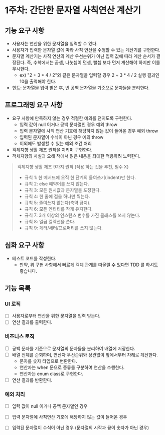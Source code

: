
# 1주차: 간단한 문자열 사칙연산 계산기

## 기능 요구 사항

- 사용자는 연산을 위한 문자열을 입력할 수 있다.
- 사용자가 입력한 문자열 값에 따라 사칙 연산을 수행할 수 있는 계산기를 구현한다.
- 문자열 계산기는 사칙 연산의 계산 우선순위가 아닌 입력 값에 따라 계산 순서가 결정된다. 즉, 수학에서는 곱셈, 나눗셈이 덧셈, 뺄셈 보다 먼저 계산해야 하지만 이를 무시한다.
    - ex) "2 + 3 * 4 / 2"와 같은 문자열을 입력할 경우 2 + 3 * 4 / 2 실행 결과인 10을 출력해야 한다.
- 힌트: 문자열을 입력 받은 후, 빈 공백 문자열을 기준으로 문자들을 분리한다.

## 프로그래밍 요구 사항

- 요구 사항에 만족하지 않는 경우 적절한 예외를 던지도록 구현한다.
    - 입력 값이 null 이거나 공백 문자열인 경우 예외 throw
    - 입력 문자열에 사칙 연산 기호에 해당하지 않는 값이 들어온 경우 예외 throw
    - 입력된 문자열이 수식이 아닌 경우 예외 throw
    - 이외에도 발생할 수 있는 예외 조건 처리
- 객체지향 생활 체조 원칙을 지키며 구현한다.
- 객체지향의 사실과 오해 책에서 읽은 내용을 최대한 적용하려 노력한다.

>객체지향 생활 체조 9가지 원칙 (적용 하는 것을 추천, 필수 X)
>- 규칙 1: 한 메서드에 오직 한 단계의 들여쓰기(indent)만 한다.
>- 규칙 2: else 예약어를 쓰지 않는다.
>- 규칙 3: 모든 원시값과 문자열을 포장한다.
>- 규칙 4: 한 줄에 점을 하나만 찍는다.
>- 규칙 5: 줄여쓰지 않는다(축약 금지).
>- 규칙 6: 모든 엔티티를 작게 유지한다.
>- 규칙 7: 3개 이상의 인스턴스 변수를 가진 클래스를 쓰지 않는다.
>- 규칙 8: 일급 컬렉션을 쓴다.
>- 규칙 9: 게터/세터/프로퍼티를 쓰지 않는다.

## 심화 요구 사항

- 테스트 코드를 작성한다.
    - 만약, 위 구현 사항에서 빠르게 객체 관계를 떠올릴 수 있다면 TDD 를 하셔도 좋습니다.

## 기능 목록

### UI 로직

- [ ] 사용자로부터 연산을 위한 문자열을 입력 받는다.
- [ ] 연산 결과를 출력한다.

### 비즈니스 로직

- [ ] 공백 문자를 기준으로 문자열의 문자들을 분리하여 배열에 저장한다.
- [ ] 배열 전체를 순회하며, 연산자 우선순위와 상관없이 앞에서부터 차례로 계산한다.
    - 문자를 숫자 타입으로 변환한다.
    - 연산자는 when 문으로 종류를 구분하여 연산을 수행한다.
    - 연산자는 enum class로 구현한다.
- [ ] 연산 결과를 반환한다.

### 예외 처리

- [ ] 입력 값이 null 이거나 공백 문자열인 경우
- [ ] 입력 문자열에 사칙연산 기호에 해당하지 않는 값이 들어온 경우
- [ ] 입력된 문자열이 수식이 아닌 경우 (문자열의 시작과 끝이 숫자가 아닌 경우)


